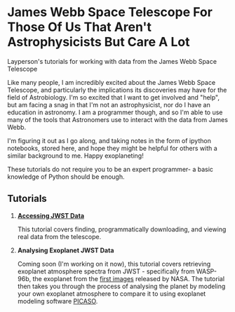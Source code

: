 # James Webb Space Telescope For Those Of Us That Aren't Astrophysicists But Care A Lot
Layperson's tutorials for working with data from the James Webb Space Telescope

Like many people, I am incredibly excited about the James Webb Space Telescope, and particularly the implications its discoveries may have for the field of Astrobiology. I'm so excited that I want to get involved and "help", but am facing a snag in that I'm not an astrophysicist, nor do I have an education in astronomy. I am a programmer though, and so I'm able to use many of the tools that Astronomers use to interact with the data from James Webb. 

I'm figuring it out as I go along, and taking notes in the form of ipython notebooks, stored here, and hope they might be helpful for others with a similar background to me. Happy exoplaneting!

These tutorials do not require you to be an expert programmer- a basic knowledge of Python should be enough.

## Tutorials

1. [__Accessing JWST Data__](https://github.com/Kappibw/JWST/blob/main/1_accessing_jwst_data.ipynb)

    This tutorial covers finding, programmatically downloading, and viewing real data from the telescope.
  
2. __Analysing Exoplanet JWST Data__

    Coming soon (I'm working on it now), this tutorial covers retrieving exoplanet atmosphere spectra from JWST - specifically from WASP-96b, the exoplanet from the [first images](https://www.nasa.gov/image-feature/goddard/2022/nasa-s-webb-reveals-steamy-atmosphere-of-distant-planet-in-detail) released by NASA. The tutorial then takes you through the process of analysing the planet by modeling your own exoplanet atmosphere to compare it to using exoplanet modeling software [PICASO](https://natashabatalha.github.io/picaso/).
